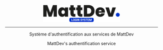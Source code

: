<br>
<p align="center">
    <img height="auto" width="50%" src="https://raw.githubusercontent.com/EpikCloudFR/mdv-login/main/assets/img/mdv_package_logo.png" />
</p>
<hr>

<p align="center">Système d'authentification aux services de MattDev</p>
<p align="center">MattDev's authentification service</p>



